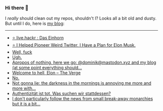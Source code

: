 ### Hi there 👋

I _really_ should clean out my repos, shouldn't I? Looks all a bit old and dusty. But until I do, here is [my blog](https://lostfocus.de/):

--- 

<!-- POST-LIST:START -->
- [⭐️ live.hackr : Das Einhorn](https://lostfocus.de/2022/11/07/230910/)
- [⭐️ I Helped Pioneer Weird Twitter. I Have a Plan for Elon Musk.](https://lostfocus.de/2022/11/05/230906/)
- [Well, fuck](https://lostfocus.de/2022/11/05/well-fuck/)
- [Ugh.](https://lostfocus.de/2022/11/04/230900/)
- [Apropos of nothing, here we go: @dominik@mastodon.xyz and my blog &lpar;at some point everything should…](https://lostfocus.de/2022/10/29/230897/)
- [Welcome to hell, Elon – The Verge](https://lostfocus.de/2022/10/28/welcome-to-hell-elon-the-verge/)
- [No.](https://lostfocus.de/2022/10/24/230892/)
- [Not gonna lie: the darkness in the mornings is annoying me more and more with…](https://lostfocus.de/2022/10/24/230888/)
- [Authentizität ist tot. Was suchen wir stattdessen?](https://lostfocus.de/2022/10/21/authentizitat-ist-tot-was-suchen-wir-stattdessen/)
- [I don&#39;t particularly follow the news from small break-away monarchies but it is a bit…](https://lostfocus.de/2022/10/20/230881/)
<!-- POST-LIST:END -->

<!--
**lostfocus/lostfocus** is a ✨ _special_ ✨ repository because its `README.md` (this file) appears on your GitHub profile.

Here are some ideas to get you started:

- 🔭 I’m currently working on ...
- 🌱 I’m currently learning ...
- 👯 I’m looking to collaborate on ...
- 🤔 I’m looking for help with ...
- 💬 Ask me about ...
- 📫 How to reach me: ...
- 😄 Pronouns: ...
- ⚡ Fun fact: ...
-->
